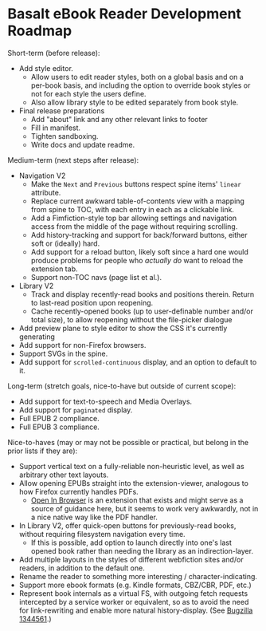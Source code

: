 # Basalt eBook Reader Development Roadmap

Short-term (before release):

- Add style editor.
    - Allow users to edit reader styles, both on a global basis and on a per-book basis, and including the option to override book styles or not for each style the users define.
    - Also allow library style to be edited separately from book style.
- Final release preparations
    - Add "about" link and any other relevant links to footer
    - Fill in manifest.
    - Tighten sandboxing.
    - Write docs and update readme.

Medium-term (next steps after release):

- Navigation V2
    - Make the `Next` and `Previous` buttons respect spine items' `linear` attribute.
    - Replace current awkward table-of-contents view with a mapping from spine to TOC, with each entry in each as a clickable link.
    - Add a Fimfiction-style top bar allowing settings and navigation access from the middle of the page without requiring scrolling.
    - Add history-tracking and support for back/forward buttons, either soft or (ideally) hard.
    - Add support for a reload button, likely soft since a hard one would produce problems for people who *actually do* want to reload the extension tab.
    - Support non-TOC navs (page list et al.).
- Library V2
    - Track and display recently-read books and positions therein. Return to last-read position upon reopening.
    - Cache recently-opened books (up to user-definable number and/or total size), to allow reopening without the file-picker dialogue
- Add preview plane to style editor to show the CSS it's currently generating
- Add support for non-Firefox browsers.
- Support SVGs in the spine.
- Add support for `scrolled-continuous` display, and an option to default to it.

Long-term (stretch goals, nice-to-have but outside of current scope):

- Add support for text-to-speech and Media Overlays.
- Add support for `paginated` display.
- Full EPUB 2 compliance.
- Full EPUB 3 compliance.

Nice-to-haves (may or may not be possible or practical, but belong in the prior lists if they are):

- Support vertical text on a fully-reliable non-heuristic level, as well as arbitrary other text layouts.
- Allow opening EPUBs straight into the extension-viewer, analogous to how Firefox currently handles PDFs.
    - [Open In Browser](https://github.com/Rob--W/open-in-browser) is an extension that exists and might serve as a source of guidance here, but it seems to work very awkwardly, not in a nice native way like the PDF handler.
- In Library V2, offer quick-open buttons for previously-read books, without requiring filesystem navigation every time.
    - If this is possible, add option to launch directly into one's last opened book rather than needing the library as an indirection-layer.
- Add multiple layouts in the styles of different webfiction sites and/or readers, in addition to the default one.
- Rename the reader to something more interesting / character-indicating.
- Support more ebook formats (e.g. Kindle formats, CBZ/CBR, PDF, etc.)
- Represent book internals as a virtual FS, with outgoing fetch requests intercepted by a service worker or equivalent, so as to avoid the need for link-rewriting and enable more natural history-display. (See [Bugzilla 1344561](https://bugzilla.mozilla.org/show_bug.cgi?id=1344561).)
